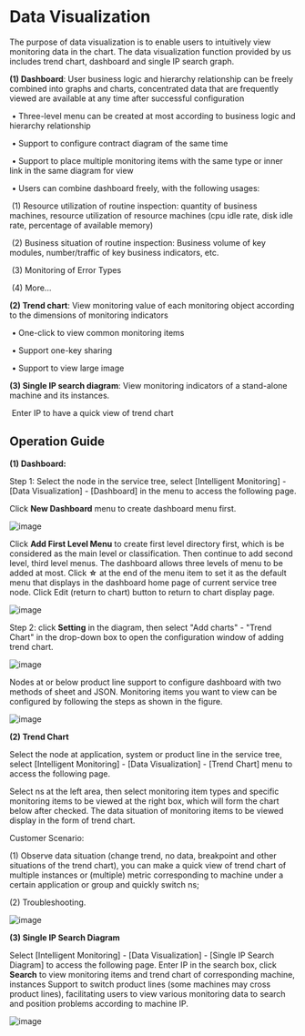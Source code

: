 # Data Visualization

The purpose of data visualization is to enable users to intuitively view monitoring data in the chart. The data visualization function provided by us includes trend chart, dashboard and single IP search graph.

**(1) Dashboard**: User business logic and hierarchy relationship can be freely combined into graphs and charts, concentrated data that are frequently viewed are available at any time after successful configuration

​       •  Three-level menu can be created at most according to business logic and hierarchy relationship

​      •  Support to configure contract diagram of the same time

​      •  Support to place multiple monitoring items with the same type or inner link in the same diagram for view

​      •  Users can combine dashboard freely, with the following usages:

​       (1) Resource utilization of routine inspection: quantity of business machines, resource utilization of resource machines (cpu idle rate, disk idle rate, percentage of available memory)

​       (2) Business situation of routine inspection: Business volume of key modules, number/traffic of key business indicators, etc.

​       (3) Monitoring of Error Types

​       (4) More...

**(2) Trend chart**: View monitoring value of each monitoring object according to the dimensions of monitoring indicators

​      •  One-click to view common monitoring items

​      •  Support one-key sharing

​      •  Support to view large image

  **(3) Single IP search diagram**: View monitoring indicators of a stand-alone machine and its instances.

​          Enter IP to have a quick view of trend chart

## Operation Guide


**(1) Dashboard:**

Step 1: Select the node in the service tree, select [Intelligent Monitoring] - [Data Visualization] - [Dashboard] in the menu to access the following page.

Click **New Dashboard** menu to create dashboard menu first.

![image](https://github.com/jdcloudcom/cn/blob/DevOps-guhezhu1/image/DevOps/Operation-Guide39.JPG)

Click **Add First Level Menu** to create first level directory first, which is be considered as the main level or classification. Then continue to add second level, third level menus. The dashboard allows three levels of menu to be added at most. Click **☆** at the end of the menu item to set it as the default menu that displays in the dashboard home page of current service tree node. Click Edit (return to chart) button to return to chart display page.

![image](https://github.com/jdcloudcom/cn/blob/DevOps-guhezhu1/image/DevOps/Operation-Guide40.JPG)

Step 2: click **Setting** in the diagram, then select "Add charts" - "Trend Chart" in the drop-down box to open the configuration window of adding trend chart.

![image](https://github.com/jdcloudcom/cn/blob/DevOps-guhezhu1/image/DevOps/Operation-Guide41.JPG)

Nodes at or below product line support to configure dashboard with two methods of sheet and JSON. Monitoring items you want to view can be configured by following the steps as shown in the figure.

![image](https://github.com/jdcloudcom/cn/blob/DevOps-guhezhu1/image/DevOps/Operation-Guide42.JPG)


**(2) Trend Chart**

Select the node at application, system or product line in the service tree, select [Intelligent Monitoring] - [Data Visualization] - [Trend Chart] menu to access the following page.

Select ns at the left area, then select monitoring item types and specific monitoring items to be viewed at the right box, which will form the chart below after checked. The data situation of monitoring items to be viewed display in the form of trend chart.

Customer Scenario:

(1) Observe data situation (change trend, no data, breakpoint and other situations of the trend chart), you can make a quick view of trend chart of multiple instances or (multiple) metric corresponding to machine under a certain application or group and quickly switch ns;

(2) Troubleshooting.

![image](https://github.com/jdcloudcom/cn/blob/DevOps-guhezhu1/image/DevOps/Operation-Guide43.JPG)


**(3) Single IP Search Diagram**

Select [Intelligent Monitoring] - [Data Visualization] - [Single IP Search Diagram] to access the following page. Enter IP in the search box, click **Search** to view monitoring items and trend chart of corresponding machine, instances Support to switch product lines (some machines may cross product lines), facilitating users to view various monitoring data to search and position problems according to machine IP.

![image](https://github.com/jdcloudcom/cn/blob/DevOps-guhezhu1/image/DevOps/Operation-Guide44.jpg)
